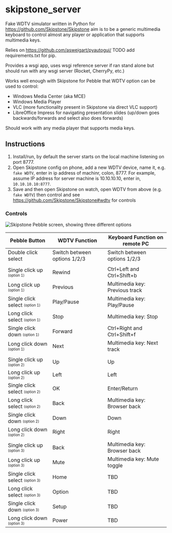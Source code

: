 # skipstone_server

Fake WDTV simulator written in Python for https://github.com/Skipstone/Skipstone
aim is to be a generic multimedia keyboard to control almost any
player or application that supports multimedia keys.

Relies on https://github.com/asweigart/pyautogui/ TODO add requirements.txt for pip.

Provides a wsgi app, uses wsgi reference server if ran stand alone but should run with any wsgi server (Rocket, CherryPy, etc.)

Works well enough with Skipstone for Pebble that WDTV option can be used to control:

   * Windows Media Center (aka MCE)
   * Windows Media Player
   * VLC (more functionality present in Skipstone via direct VLC support)
   * LibreOffice Impress for navigating presentation slides (up/down goes backwards/forwards and select also does forwards)

Should work with any media player that supports media keys.

## Instructions

  1. Install/run, by default the server starts on the local machine listening on port 8777.
  2. Open Skipstone config on phone, add a new WDTV device, name it, e.g. `fake WDTV`, enter in ip address of machinr, colon, 8777. For example, assume IP address for server machine is 10.10.10.10, enter in, `10.10.10.10:8777`.
  3. Save and then open Skipstone on watch, open WDTV from above (e.g. `fake WDTV`) then control and see https://github.com/Skipstone/Skipstone#wdtv for controls

### Controls


<img src="https://raw.githubusercontent.com/Skipstone/Skipstone/master/resources/images/wdtv.png" alt="Skipstone Pebble screen, showing three different options"> 

| Pebble Button                                        | WDTV Function                  | Keyboard Function on remote PC |
| ---------------------------------------------------- | ------------------------------ | ------------------------------ |
| Double click select                                  | Switch between options 1/2/3   | Switch between options 1/2/3   |
|                                                      |                                |                                |
| Single click up <sub><sup>(option 1)</sup></sub>     | Rewind                         | Ctrl+Left and Ctrl+Shift+b     |
| Long click up <sub><sup>(option 1)</sup></sub>       | Previous                       | Multimedia key: Previous track |
| Single click select <sub><sup>(option 1)</sup></sub> | Play/Pause                     | Multimedia key: Play/Pause     |
| Long click select <sub><sup>(option 1)</sup></sub>   | Stop                           | Multimedia key: Stop           |
| Single click down <sub><sup>(option 1)</sup></sub>   | Forward                        | Ctrl+Right and Ctrl+Shift+f    |
| Long click down <sub><sup>(option 1)</sup></sub>     | Next                           | Multimedia key: Next track     |
|                                                      |                                |                                |
| Single click up <sub><sup>(option 2)</sup></sub>     | Up                             | Up                             |
| Long click up <sub><sup>(option 2)</sup></sub>       | Left                           | Left                           |
| Single click select <sub><sup>(option 2)</sup></sub> | OK                             | Enter/Return                   |
| Long click select <sub><sup>(option 2)</sup></sub>   | Back                           | Multimedia key: Browser back   |
| Single click down <sub><sup>(option 2)</sup></sub>   | Down                           | Down                           |
| Long click down <sub><sup>(option 2)</sup></sub>     | Right                          | Right                          |
|                                                      |                                |                                |
| Single click up <sub><sup>(option 3)</sup></sub>     | Back                           | Multimedia key: Browser back   |
| Long click up <sub><sup>(option 3)</sup></sub>       | Mute                           | Multimedia key: Mute toggle    |
| Single click select <sub><sup>(option 3)</sup></sub> | Home                           | TBD                            |
| Long click select <sub><sup>(option 3)</sup></sub>   | Option                         | TBD                            |
| Single click down <sub><sup>(option 3)</sup></sub>   | Setup                          | TBD                            |
| Long click down <sub><sup>(option 3)</sup></sub>     | Power                          | TBD                            |
